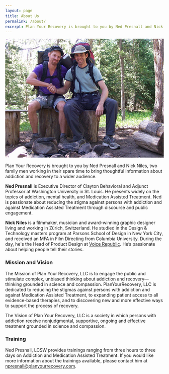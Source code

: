 ```yaml
---
layout: page
title: About Us
permalink: /about/
excerpt: Plan Your Recovery is brought to you by Ned Presnall and Nick Niles, two family men working in their spare time to bring thoughtful information about addiction and recovery to a wider audience.
---
```


<img src="/assets/images/nick_ned.jpg" alt="">

Plan Your Recovery is brought to you by Ned Presnall and Nick Niles, two family men working in their spare time to bring thoughtful information about addiction and recovery to a wider audience.

**Ned Presnall** is Executive Director of Clayton Behavioral and Adjunct Professor at Washington University in St. Louis. He presents widely on the topics of addiction, mental health, and Medication Assisted Treatment. Ned is passionate about reducing the stigma against persons with addiction and against Medication Assisted Treatment through discourse and public engagement.


**Nick Niles** is a filmmaker, musician and award-winning graphic designer living and working in Zürich, Switzerland. He studied in the Design & Technology masters program at Parsons School of Design in New York City, and received an MFA in Film Directing from Columbia University. During the day, he's the Head of Product Design at [Voice Republic](http://voicerepublic.com "Voice Republic"). He’s passionate about helping people tell their stories.

### Mission and Vision

The Mission of Plan Your Recovery, LLC is to engage the public and stimulate complex, unbiased thinking about addiction and recovery—thinking grounded in science and compassion. PlanYourRecovery, LLC is dedicated to reducing the stigmas against persons with addiction and against Medication Assisted Treatment, to expanding patient access to all evidence-based therapies, and to discovering new and more effective ways to support the process of recovery.

The Vision of Plan Your Recovery, LLC is a society in which persons with addiction receive nonjudgmental, supportive, ongoing and effective treatment grounded in science and compassion.

### Training

Ned Presnall, LCSW provides trainings ranging from three hours to three days on Addiction and Medication Assisted Treatment. If you would like more information about the trainings available, please contact him at [npresnall@planyourrecovery.com](mailto:npresnall@planyourrecovery.com "Email Ned").
